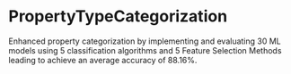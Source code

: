 # PropertyTypeCategorization
Enhanced property categorization by implementing and evaluating 30 ML models using 5 classification algorithms and 5 Feature Selection Methods leading to achieve an average accuracy of 88.16%.
